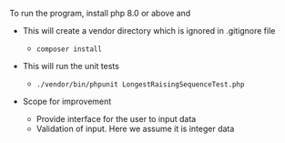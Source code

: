 To run the program, install php 8.0 or above and

- This will create a vendor directory which is ignored in .gitignore file
  - `composer install`


- This will run the unit tests
  - `./vendor/bin/phpunit LongestRaisingSequenceTest.php`
 

- Scope for improvement
  - Provide interface for the user to input data
  - Validation of input. Here we assume it is integer data